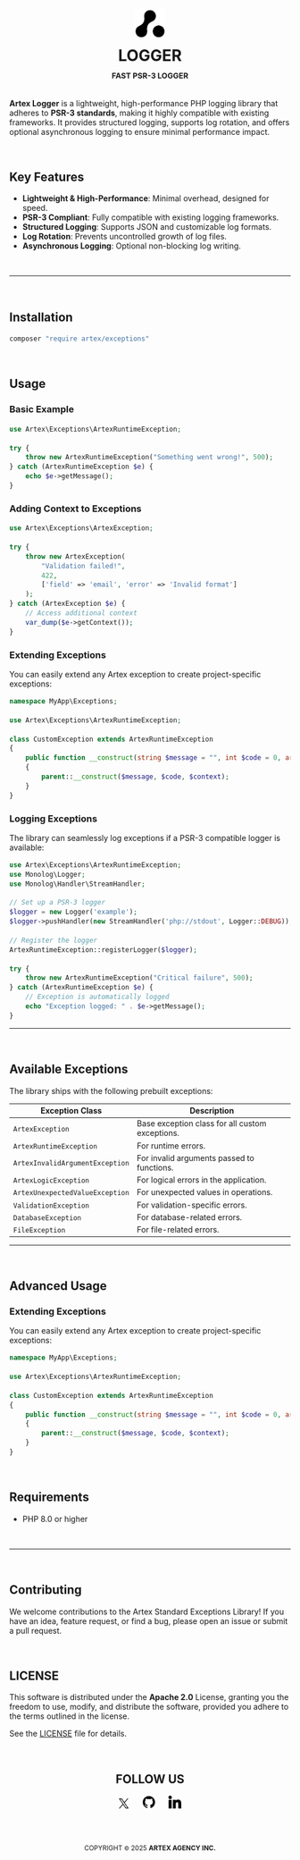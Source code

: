 <h1 id="top" align="center">
    <picture>
        <source media="(prefers-color-scheme: dark)" srcset="./docs/media/artex-agency-logo-dark.png">
        <img width="54" alt="Artex Agency Logo" src="./docs/media/artex-agency-logo.png">
    </picture>    
    <br>
    <strong>LOGGER</strong>
    <sup>
        <br>
        <small><small><small>
        FAST PSR-3 LOGGER
        </small></small></small>
    </sup>
</h1>

**Artex Logger** is a lightweight, high-performance PHP logging library that adheres to **PSR-3 standards**, making it highly compatible with existing frameworks. It provides structured logging, supports log rotation, and offers optional asynchronous logging to ensure minimal performance impact.

&nbsp;

## Key Features
- **Lightweight & High-Performance**: Minimal overhead, designed for speed.
- **PSR-3 Compliant**: Fully compatible with existing logging frameworks.
- **Structured Logging**: Supports JSON and customizable log formats.
- **Log Rotation**: Prevents uncontrolled growth of log files.
- **Asynchronous Logging**: Optional non-blocking log writing.

&nbsp;

---

&nbsp;

## Installation

```sh
composer "require artex/exceptions"
```

&nbsp;

## Usage

### Basic Example

```php
use Artex\Exceptions\ArtexRuntimeException;

try {
    throw new ArtexRuntimeException("Something went wrong!", 500);
} catch (ArtexRuntimeException $e) {
    echo $e->getMessage();
}
```

### Adding Context to Exceptions

```php
use Artex\Exceptions\ArtexException;

try {
    throw new ArtexException(
        "Validation failed!",
        422,
        ['field' => 'email', 'error' => 'Invalid format']
    );
} catch (ArtexException $e) {
    // Access additional context
    var_dump($e->getContext());
}
```

### Extending Exceptions

You can easily extend any Artex exception to create project-specific exceptions:

```php
namespace MyApp\Exceptions;

use Artex\Exceptions\ArtexRuntimeException;

class CustomException extends ArtexRuntimeException
{
    public function __construct(string $message = "", int $code = 0, array $context = [])
    {
        parent::__construct($message, $code, $context);
    }
}
```

### Logging Exceptions

The library can seamlessly log exceptions if a PSR-3 compatible logger is available:

```php
use Artex\Exceptions\ArtexRuntimeException;
use Monolog\Logger;
use Monolog\Handler\StreamHandler;

// Set up a PSR-3 logger
$logger = new Logger('example');
$logger->pushHandler(new StreamHandler('php://stdout', Logger::DEBUG));

// Register the logger
ArtexRuntimeException::registerLogger($logger);

try {
    throw new ArtexRuntimeException("Critical failure", 500);
} catch (ArtexRuntimeException $e) {
    // Exception is automatically logged
    echo "Exception logged: " . $e->getMessage();
}
```

---

&nbsp;

## Available Exceptions

The library ships with the following prebuilt exceptions:

| Exception Class                 | Description                                  |
|---------------------------------|----------------------------------------------|
| `ArtexException`                | Base exception class for all custom exceptions. |
| `ArtexRuntimeException`         | For runtime errors.                          |
| `ArtexInvalidArgumentException` | For invalid arguments passed to functions.   |
| `ArtexLogicException`           | For logical errors in the application.       |
| `ArtexUnexpectedValueException` | For unexpected values in operations.         |
| `ValidationException`           | For validation-specific errors.              |
| `DatabaseException`             | For database-related errors.                 |
| `FileException`                 | For file-related errors.                     |

---

&nbsp;

## Advanced Usage

### Extending Exceptions

You can easily extend any Artex exception to create project-specific exceptions:

```php
namespace MyApp\Exceptions;

use Artex\Exceptions\ArtexRuntimeException;

class CustomException extends ArtexRuntimeException
{
    public function __construct(string $message = "", int $code = 0, array $context = [])
    {
        parent::__construct($message, $code, $context);
    }
}
```
&nbsp;
## Requirements

- PHP 8.0 or higher


&nbsp;

--- 

&nbsp;

## Contributing

We welcome contributions to the Artex Standard Exceptions Library! If you have an idea, feature request, or find a bug, please open an issue or submit a pull request.

&nbsp;

## LICENSE
This software is distributed under the **Apache 2.0** License, granting you the freedom to use, modify, and distribute the software, provided you adhere to the terms outlined in the license.

See the [LICENSE](./LICENSE) file for details.

&nbsp;

<div align="center">
    <h2>FOLLOW US</h2>
    <a href="https://x.com/artexagency" title="Follow Artex Agency on X/Twitter"><img src="./docs/media/social/x.svg" width="18" height="18" alt="X/Twitter"></a>
    &nbsp;&nbsp;&nbsp;&nbsp;
    <a href="https://github.com/artex-agency" title="Check out Artex Agency on GitHub"><img src="./docs/media/social/github.svg" width="23" height="23" alt="GitHub"></a>
    &nbsp;&nbsp;&nbsp;&nbsp;
    <a href="https://www.linkedin.com/company/artexagency" title="Connect with Artex Agency on LinkedIn"><img src="./docs/media/social/linkedin.svg" width="23" height="23" alt="LinkedIn"></a>
</div>


&nbsp;

<div align="center">
    <h2></h2>
    <sup>
        COPYRIGHT <small>&copy;</small> 2025 <strong>ARTEX AGENCY INC.</strong>
    </sup>
</div>